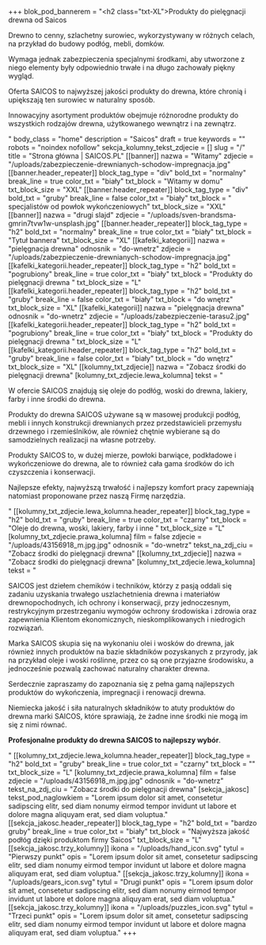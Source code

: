 +++
blok_pod_bannerem = "<h2 class=\"txt-XL\">Produkty do pielęgnacji drewna od Saicos</h2><p> Drewno to cenny, szlachetny surowiec, wykorzystywany w różnych celach, na przykład do budowy podłóg, mebli, domków. </p><p>Wymaga jednak zabezpieczenia specjalnymi środkami, aby utworzone z niego elementy były odpowiednio trwałe i na długo zachowały piękny wygląd. </p><p>Oferta SAICOS to najwyższej jakości produkty do drewna, które chronią i upiększają ten surowiec w naturalny sposób. </p><p>Innowacyjny asortyment produktów obejmuje różnorodne produkty do wszystkich rodzajów drewna, użytkowanego wewnątrz i na zewnątrz.</p>"
body_class = "home"
description = "Saicos"
draft = true
keywords = ""
robots = "noindex nofollow"
sekcja_kolumny_tekst_zdjecie = []
slug = "/"
title = "Strona główna | SAICOS.PL"
[[banner]]
nazwa = "Witamy"
zdjecie = "/uploads/zabezpieczenie-drewnianych-schodow-impregnacja.jpg"
[[banner.header_repeater]]
block_tag_type = "div"
bold_txt = "normalny"
break_line = true
color_txt = "biały"
txt_block = "Witamy w domu"
txt_block_size = "XXL"
[[banner.header_repeater]]
block_tag_type = "div"
bold_txt = "gruby"
break_line = false
color_txt = "biały"
txt_block = " specjalistów od powłok wykończeniowych"
txt_block_size = "XXL"
[[banner]]
nazwa = "drugi slajd"
zdjecie = "/uploads/sven-brandsma-gmrin7tvw1w-unsplash.jpg"
[[banner.header_repeater]]
block_tag_type = "h2"
bold_txt = "normalny"
break_line = true
color_txt = "biały"
txt_block = "Tytuł bannera"
txt_block_size = "XL"
[[kafelki_kategorii]]
nazwa = "pielęgnacja drewna"
odnosnik = "do-wnetrz"
zdjecie = "/uploads/zabezpieczenie-drewnianych-schodow-impregnacja.jpg"
[[kafelki_kategorii.header_repeater]]
block_tag_type = "h2"
bold_txt = "pogrubiony"
break_line = true
color_txt = "biały"
txt_block = "Produkty do pielęgnacji drewna "
txt_block_size = "L"
[[kafelki_kategorii.header_repeater]]
block_tag_type = "h2"
bold_txt = "gruby"
break_line = false
color_txt = "biały"
txt_block = "do wnętrz"
txt_block_size = "XL"
[[kafelki_kategorii]]
nazwa = "pielęgnacja drewna"
odnosnik = "do-wnetrz"
zdjecie = "/uploads/zabezpieczenie-tarasu2.jpg"
[[kafelki_kategorii.header_repeater]]
block_tag_type = "h2"
bold_txt = "pogrubiony"
break_line = true
color_txt = "biały"
txt_block = "Produkty do pielęgnacji drewna "
txt_block_size = "L"
[[kafelki_kategorii.header_repeater]]
block_tag_type = "h2"
bold_txt = "gruby"
break_line = false
color_txt = "biały"
txt_block = "do wnętrz"
txt_block_size = "XL"
[[kolumny_txt_zdjecie]]
nazwa = "Zobacz środki do pielęgnacji drewna"
[kolumny_txt_zdjecie.lewa_kolumna]
tekst = "<p>W ofercie SAICOS znajdują się oleje do podłóg, woski do drewna, lakiery, farby i inne środki do drewna.</p><p> Produkty do drewna SAICOS używane są w masowej produkcji podłóg, mebli i innych konstrukcji drewnianych przez przedstawicieli przemysłu drzewnego i rzemieślników, ale również chętnie wybierane są do samodzielnych realizacji na własne potrzeby.</p><p> Produkty SAICOS to, w dużej mierze, powłoki barwiące, podkładowe i wykończeniowe do drewna, ale to również cała gama środków do ich czyszczenia i konserwacji.</p><p>  Najlepsze efekty, najwyższą trwałość i najlepszy komfort pracy zapewniają natomiast proponowane przez naszą Firmę narzędzia.</p>"
[[kolumny_txt_zdjecie.lewa_kolumna.header_repeater]]
block_tag_type = "h2"
bold_txt = "gruby"
break_line = true
color_txt = "czarny"
txt_block = "Oleje do drewna, woski, lakiery, farby i inne "
txt_block_size = "L"
[kolumny_txt_zdjecie.prawa_kolumna]
film = false
zdjecie = "/uploads/43156918_m.jpg.jpg"
odnosnik = "do-wnetrz"
tekst_na_zdj_ciu = "Zobacz środki do pielęgnacji drewna"
[[kolumny_txt_zdjecie]]
nazwa = "Zobacz środki do pielęgnacji drewna"
[kolumny_txt_zdjecie.lewa_kolumna]
tekst = "<p>SAICOS jest dziełem chemików i techników, którzy z pasją oddali się zadaniu uzyskania trwałego uszlachetnienia drewna i materiałów drewnopochodnych, ich ochrony i konserwacji, przy jednoczesnym, restrykcyjnym przestrzeganiu wymogów ochrony środowiska i zdrowia oraz zapewnienia Klientom ekonomicznych, nieskomplikowanych i niedrogich rozwiązań.</p><p> Marka SAICOS skupia się na wykonaniu olei i wosków do drewna, jak również innych produktów na bazie składników pozyskanych z przyrody, jak na przykład oleje i woski roślinne, przez co są one przyjazne środowisku, a jednocześnie pozwalą zachować naturalny charakter drewna.</p><p> Serdecznie zapraszamy do zapoznania się z pełna gamą najlepszych produktów do wykończenia, impregnacji i renowacji drewna.</p><p>Niemiecka jakość i siła naturalnych składników to atuty produktów do drewna marki SAICOS, które sprawiają, że żadne inne środki nie mogą im się z nimi równać. </p><p><strong>Profesjonalne produkty do drewna SAICOS to najlepszy wybór</strong>.</p>"
[[kolumny_txt_zdjecie.lewa_kolumna.header_repeater]]
block_tag_type = "h2"
bold_txt = "gruby"
break_line = true
color_txt = "czarny"
txt_block = ""
txt_block_size = "L"
[kolumny_txt_zdjecie.prawa_kolumna]
film = false
zdjecie = "/uploads/43156918_m.jpg.jpg"
odnosnik = "do-wnetrz"
tekst_na_zdj_ciu = "Zobacz środki do pielęgnacji drewna"
[sekcja_jakosc]
tekst_pod_naglowkiem = "Lorem ipsum dolor sit amet, consetetur sadipscing elitr, sed diam nonumy eirmod tempor invidunt ut labore et dolore magna aliquyam erat, sed diam voluptua."
[[sekcja_jakosc.header_repeater]]
block_tag_type = "h2"
bold_txt = "bardzo gruby"
break_line = true
color_txt = "biały"
txt_block = "Najwyższa jakość podłóg dzięki produktom firmy Saicos"
txt_block_size = "L"
[[sekcja_jakosc.trzy_kolumny]]
ikona = "/uploads/hand_icon.svg"
tytul = "Pierwszy punkt"
opis = "Lorem ipsum dolor sit amet, consetetur sadipscing elitr, sed diam nonumy eirmod tempor invidunt ut labore et dolore magna aliquyam erat, sed diam voluptua."
[[sekcja_jakosc.trzy_kolumny]]
ikona = "/uploads/gears_icon.svg"
tytul = "Drugi punkt"
opis = "Lorem ipsum dolor sit amet, consetetur sadipscing elitr, sed diam nonumy eirmod tempor invidunt ut labore et dolore magna aliquyam erat, sed diam voluptua."
[[sekcja_jakosc.trzy_kolumny]]
ikona = "/uploads/puzzles_icon.svg"
tytul = "Trzeci punkt"
opis = "Lorem ipsum dolor sit amet, consetetur sadipscing elitr, sed diam nonumy eirmod tempor invidunt ut labore et dolore magna aliquyam erat, sed diam voluptua."
+++
